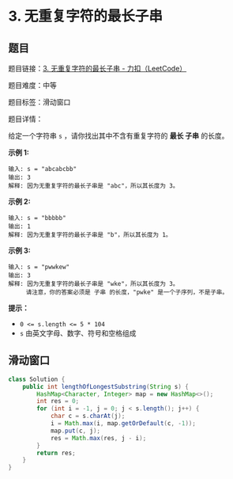 # 3. 无重复字符的最长子串

## 题目

题目链接：[3. 无重复字符的最长子串 - 力扣（LeetCode）](https://leetcode.cn/problems/longest-substring-without-repeating-characters/description/)

题目难度：中等

题目标签：滑动窗口

题目详情：

给定一个字符串 `s` ，请你找出其中不含有重复字符的 **最长 子串** 的长度。

**示例 1:**

```
输入: s = "abcabcbb"
输出: 3 
解释: 因为无重复字符的最长子串是 "abc"，所以其长度为 3。
```

**示例 2:**

```
输入: s = "bbbbb"
输出: 1
解释: 因为无重复字符的最长子串是 "b"，所以其长度为 1。
```

**示例 3:**

```
输入: s = "pwwkew"
输出: 3
解释: 因为无重复字符的最长子串是 "wke"，所以其长度为 3。
     请注意，你的答案必须是 子串 的长度，"pwke" 是一个子序列，不是子串。
```

**提示：**

- `0 <= s.length <= 5 * 104`
- `s` 由英文字母、数字、符号和空格组成



## 滑动窗口

``` java
class Solution {
    public int lengthOfLongestSubstring(String s) {
        HashMap<Character, Integer> map = new HashMap<>();
        int res = 0;
        for (int i = -1, j = 0; j < s.length(); j++) {
            char c = s.charAt(j);
            i = Math.max(i, map.getOrDefault(c, -1));
            map.put(c, j);
            res = Math.max(res, j - i);
        }
        return res;
    }
}
```